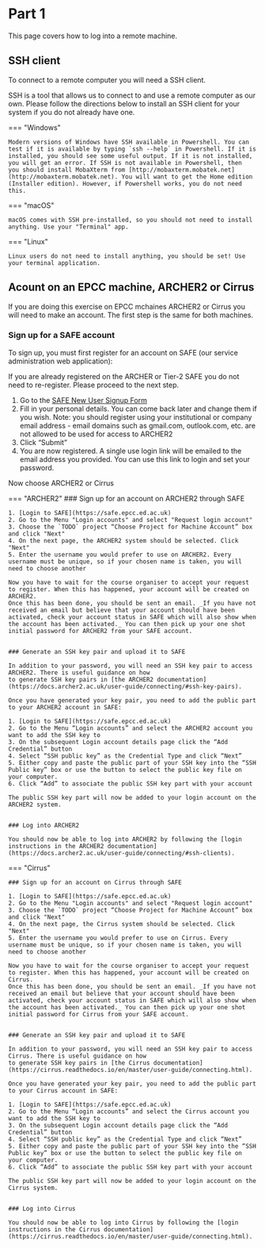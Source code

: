 # Part 1

This page covers how to log into a remote machine.

## SSH client 

To connect to a remote computer you will need a SSH client.

SSH is a tool that allows us to connect to and use a remote computer as our own.
Please follow the directions below to install an SSH client for your system if you do not 
already have one.

=== "Windows"

    Modern versions of Windows have SSH available in Powershell. You can test if it is available by typing `ssh --help` in Powershell. If it is
    installed, you should see some useful output. If it is not installed, you will get an error. If SSH is not available in Powershell, then
    you should install MobaXterm from [http://mobaxterm.mobatek.net](http://mobaxterm.mobatek.net). You will want to get the Home edition (Installer edition). However, if Powershell works, you do not need this.

=== "macOS"

    macOS comes with SSH pre-installed, so you should not need to install anything. Use your "Terminal" app.

=== "Linux"

    Linux users do not need to install anything, you should be set! Use your terminal application.


## Acount on an EPCC machine, ARCHER2 or Cirrus

If you are doing this exercise on EPCC mchaines ARCHER2 or Cirrus you will need to make an account. The first step is the same for both machines.

### Sign up for a SAFE account

To sign up, you must first register for an account on SAFE (our service administration web application):

If you are already registered on the ARCHER or Tier-2 SAFE you do not need to re-register. Please proceed to the next step.

1. Go to the [SAFE New User Signup Form](https://safe.epcc.ed.ac.uk/signup.jsp)
2. Fill in your personal details. You can come back later and change them if you wish. Note: you should register using your institutional or company email address - email domains such as gmail.com, outlook.com, etc. are not allowed to be used for access to ARCHER2
3. Click “Submit”
4. You are now registered. A single use login link will be emailed to the email address you provided. You can use this link to login and set your password.

Now choose ARCHER2 or Cirrus


=== "ARCHER2"
    ### Sign up for an account on ARCHER2 through SAFE

    1. [Login to SAFE](https://safe.epcc.ed.ac.uk)
    2. Go to the Menu "Login accounts" and select "Request login account"
    3. Choose the `TODO` project “Choose Project for Machine Account” box and click "Next"
    4. On the next page, the ARCHER2 system should be selected. Click "Next"
    5. Enter the username you would prefer to use on ARCHER2. Every username must be unique, so if your chosen name is taken, you will need to choose another

    Now you have to wait for the course organiser to accept your request to register. When this has happened, your account will be created on ARCHER2.
    Once this has been done, you should be sent an email. _If you have not received an email but believe that your account should have been activated, check your account status in SAFE which will also show when the account has been activated._ You can then pick up your one shot initial password for ARCHER2 from your SAFE account.


    ### Generate an SSH key pair and upload it to SAFE

    In addition to your password, you will need an SSH key pair to access ARCHER2. There is useful guidance on how
    to generate SSH key pairs in [the ARCHER2 documentation](https://docs.archer2.ac.uk/user-guide/connecting/#ssh-key-pairs).

    Once you have generated your key pair, you need to add the public part to your ARCHER2 account in SAFE:

    1. [Login to SAFE](https://safe.epcc.ed.ac.uk)
    2. Go to the Menu “Login accounts” and select the ARCHER2 account you want to add the SSH key to
    3. On the subsequent Login account details page click the “Add Credential” button
    4. Select “SSH public key” as the Credential Type and click “Next”
    5. Either copy and paste the public part of your SSH key into the “SSH Public key” box or use the button to select the public key file on your computer.
    6. Click “Add” to associate the public SSH key part with your account

    The public SSH key part will now be added to your login account on the ARCHER2 system.


    ### Log into ARCHER2

    You should now be able to log into ARCHER2 by following the [login instructions in the ARCHER2 documentation](https://docs.archer2.ac.uk/user-guide/connecting/#ssh-clients).



=== "Cirrus"

    ### Sign up for an account on Cirrus through SAFE

    1. [Login to SAFE](https://safe.epcc.ed.ac.uk)
    2. Go to the Menu "Login accounts" and select "Request login account"
    3. Choose the `TODO` project “Choose Project for Machine Account” box and click "Next"
    4. On the next page, the Cirrus system should be selected. Click "Next"
    5. Enter the username you would prefer to use on Cirrus. Every username must be unique, so if your chosen name is taken, you will need to choose another

    Now you have to wait for the course organiser to accept your request to register. When this has happened, your account will be created on Cirrus.
    Once this has been done, you should be sent an email. _If you have not received an email but believe that your account should have been activated, check your account status in SAFE which will also show when the account has been activated._ You can then pick up your one shot initial password for Cirrus from your SAFE account.


    ### Generate an SSH key pair and upload it to SAFE

    In addition to your password, you will need an SSH key pair to access Cirrus. There is useful guidance on how
    to generate SSH key pairs in [the Cirrus documentation](https://cirrus.readthedocs.io/en/master/user-guide/connecting.html).

    Once you have generated your key pair, you need to add the public part to your Cirrus account in SAFE:

    1. [Login to SAFE](https://safe.epcc.ed.ac.uk)
    2. Go to the Menu “Login accounts” and select the Cirrus account you want to add the SSH key to
    3. On the subsequent Login account details page click the “Add Credential” button
    4. Select “SSH public key” as the Credential Type and click “Next”
    5. Either copy and paste the public part of your SSH key into the “SSH Public key” box or use the button to select the public key file on your computer.
    6. Click “Add” to associate the public SSH key part with your account

    The public SSH key part will now be added to your login account on the Cirrus system.


    ### Log into Cirrus

    You should now be able to log into Cirrus by following the [login instructions in the Cirrus documentation](https://cirrus.readthedocs.io/en/master/user-guide/connecting.html).



